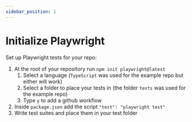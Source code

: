 ```yaml
---
sidebar_position: 1
---
```


# Initialize Playwright

Set up Playwright tests for your repo:

1. At the root of your repository run `npm init playwright@latest`
    1. Select a language (`TypeScript` was used for the example repo but either will work)
    2. Select a folder to place your tests in (the folder `tests` was used for the example repo)
    3. Type `y` to add a github workflow
2. Inside `package.json` add the script `"test": "playwright test"`
3. Write test suites and place them in your test folder
